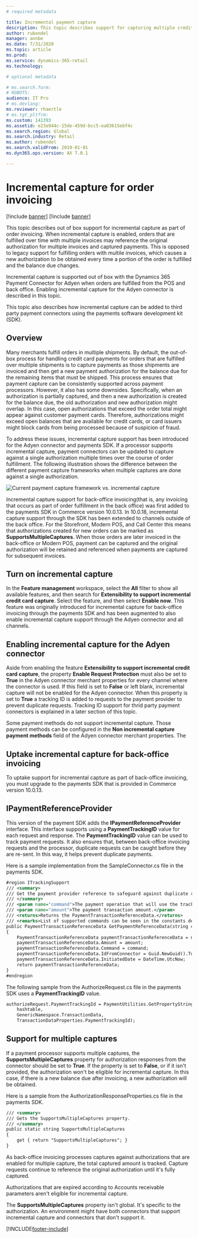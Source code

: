 ```yaml
---
# required metadata

title: Incremental payment capture  
description: This topic describes support for capturing multiple credit card payments with a single authorization
author: rubendel
manager: annbe
ms.date: 7/31/2020
ms.topic: article
ms.prod: 
ms.service: dynamics-365-retail
ms.technology: 

# optional metadata

# ms.search.form: 
# ROBOTS: 
audience: IT Pro
# ms.devlang: 
ms.reviewer: rhaertle
# ms.tgt_pltfrm: 
ms.custom: 141393
ms.assetid: e23e944c-15de-459d-bcc5-ea03615ebf4c
ms.search.region: Global
ms.search.industry: Retail
ms.author: rubendel
ms.search.validFrom: 2019-01-01
ms.dyn365.ops.version: AX 7.0.1

---
```


# Incremental capture for order invoicing

[!include [banner](../includes/banner.md)]
[!include [banner](../includes/preview-banner.md)]

This topic describes out of box support for incremental capture as part of order invoicing. When incremental capture is enabled, orders that are fulfilled over time with multiple invoices may reference the original authorization for multiple invoices and captured payments. This is opposed to legacy support for fulfilling orders with multile invoices, which causes a new authorization to be obtained every time a portion of the order is fulfilled and the balance due changes.

Incremental capture is supported out of box with the Dynamics 365 Payment Connector for Adyen when orders are fulfilled from the POS and back office. Enabling incremental capture for the Adyen connector is described in this topic.

This topic also describes how incremental capture can be added to third party payment connectors using the payments software development kit (SDK).

## Overview

Many merchants fulfill orders in multiple shipments. By default, the out-of-box process for handling credit card payments for orders that are fulfilled over multiple shipments is to capture payments as those shipments are invoiced and then get a new payment authorization for the balance due for the remaining items that must be shipped. This process ensures that payment capture can be consistently supported across payment processors. However, it also has some downsides. Specifically, when an authorization is partially captured, and then a new authorization is created for the balance due, the old authorization and new authorization might overlap. In this case, open authorizations that exceed the order total might appear against customer payment cards. Therefore, authorizations might exceed open balances that are available for credit cards, or card issuers might block cards from being processed because of suspicion of fraud.

To address these issues, incremental capture support has been introduced for the Adyen connector and payments SDK. If a processor supports incremental capture, payment connectors can be updated to capture against a single authorization multiple times over the course of order fulfillment. The following illustration shows the difference between the different payment capture frameworks when multiple captures are done against a single authorization.

![Current payment capture framework vs. incremental capture](../dev-itpro/media/INC_DIFF.png)

Incremental capture support for back-office invoicing(that is, any invoicing that occurs as part of order fulfillment in the back office) was first added to the payments SDK in Commerce version 10.0.13. In 10.0.18, incremental capture support through the SDK has been extended to channels outside of the back office. For the Storefront, Modern POS, and Call Center this means that authorizations created for new orders can be marked as **SupportsMultipleCaptures**. When those orders are later invoiced in the back-office or Modern POS, payment can be captured and the original authorization will be retained and referenced when payments are captured for subsequent invoices. 

## Turn on incremental capture

In the **Feature management** workspace, select the **All** filter to show all available features, and then search for **Extensibility to support incremental credit card capture**. Select the feature, and then select **Enable now**. This feature was originally introduced for incremental capture for back-office invoicing through the payments SDK and has been augmented to also enable incremental capture support through the Adyen connector and all channels.  

## Enabling incremental capture for the Adyen connector

Aside from enabling the feature **Extensibility to support incremental credit card capture**, the property **Enable Request Protection** must also be set to **True** in the Adyen connector merchant properties for every channel where the connector is used. If this field is set to **False** or left blank, incremental capture will not be enabled for the Adyen connector. When this property is set to **True** a tracking ID is added to requests to the payment provider to prevent duplicate requests. Tracking ID support for thrid party payment connectors is explained in a later section of this topic.

Some payment methods do not support incremental capture. Those payment methods can be configured in the **Non incremental capture payment methods** field of the Adyen connector merchant properties. The  


## Uptake incremental capture for back-office invoicing

To uptake support for incremental capture as part of back-office invoicing, you must upgrade to the payments SDK that is provided in Commerce version 10.0.13.

## IPaymentReferenceProvider

This version of the payment SDK adds the **IPaymentReferenceProvider** interface. This interface supports using a **PaymentTrackingID** value for each request and response. The **PaymentTrackingID** value can be used to track payment requests. It also ensures that, between back-office invoicing requests and the processor, duplicate requests can be caught before they are re-sent. In this way, it helps prevent duplicate payments.

Here is a sample implementation from the SampleConnector.cs file in the payments SDK.

```xml
#region ITrackingSupport
/// <summary>
/// Get the payment provider reference to safeguard against duplicate requests.
/// </summary>
/// <param name="command">The payment operation that will use the tracking ID.</param>
/// <param name="amount">The payment transaction amount.</param>
/// <returns>Returns the PaymentTransactionReferenceData.</returns>
/// <remarks>List of supported commands can be seen in the constants defined in <see cref="Microsoft.Dynamics.Retail.PaymentSDK.Portable.Constants.SupportedCorrelationCommands"/></remarks>
public PaymentTransactionReferenceData GetPaymentReferenceData(string command, decimal amount)
{
    PaymentTransactionReferenceData paymentTransactionReferenceData = new PaymentTransactionReferenceData();
    paymentTransactionReferenceData.Amount = amount;
    paymentTransactionReferenceData.Command = command;
    paymentTransactionReferenceData.IdFromConnector = Guid.NewGuid().ToString();
    paymentTransactionReferenceData.InitiatedDate = DateTime.UtcNow;
    return paymentTransactionReferenceData;
}
#endregion
```

The following sample from the AuthorizeRequest.cs file in the payments SDK uses a **PaymentTrackingID** value.

```xml
authorizeRequest.PaymentTrackingId = PaymentUtilities.GetPropertyStringValue(
    hashtable,
    GenericNamespace.TransactionData,
    TransactionDataProperties.PaymentTrackingId);
```

## Support for multiple captures

If a payment processor supports multiple captures, the **SupportsMultipleCaptures** property for authorization responses from the connector should be set to **True**. If the property is set to **False**, or if it isn't provided, the authorization won't be eligible for incremental capture. In this case, if there is a new balance due after invoicing, a new authorization will be obtained. 

Here is a sample from the AuthorizationResponseProperties.cs file in the payments SDK.

```xml
/// <summary>
/// Gets the SupportsMultipleCaptures property.
/// </summary>
public static string SupportsMultipleCaptures
{
    get { return "SupportsMultipleCaptures"; }
}
```

As back-office invoicing processes captures against authorizations that are enabled for multiple capture, the total captured amount is tracked. Capture requests continue to reference the original authorization until it's fully captured.

Authorizations that are expired according to Accounts receivable parameters aren't eligible for incremental capture. 

The **SupportsMultipleCaptures** property isn't global. It's specific to the authorization. An environment might have both connectors that support incremental capture and connectors that don't support it.


[!INCLUDE[footer-include](../../includes/footer-banner.md)]
